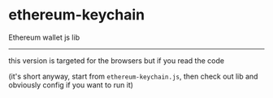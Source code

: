 # ethereum-keychain

Ethereum wallet js lib

---

this version is targeted for the browsers but if you read the code

(it's short anyway, start from `ethereum-keychain.js`, then check out lib and obviously config if you want to run it)
